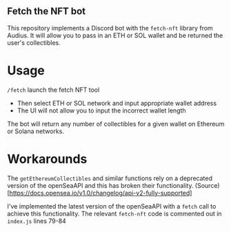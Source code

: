 ## Fetch the NFT bot

This repository implements a Discord bot with the `fetch-nft` library from Audius. It will allow you to pass in an ETH or SOL wallet and be returned the user's collectibles.

# Usage
`/fetch` launch the fetch NFT tool
  - Then select ETH or SOL network and input appropriate wallet address
  - The UI will not allow you to input the incorrect wallet length

The bot will return any number of collectibles for a given wallet on Ethereum or Solana networks.

# Workarounds

The `getEthereumCollectibles` and similar functions rely on a deprecated version of the openSeaAPI and this has broken their functionality. (Source)[https://docs.opensea.io/v1.0/changelog/api-v2-fully-supported]

I've implemented the latest version of the openSeaAPI with a `fetch` call to achieve this functionality. The relevant `fetch-nft` code is commented out in `index.js` lines 79-84
